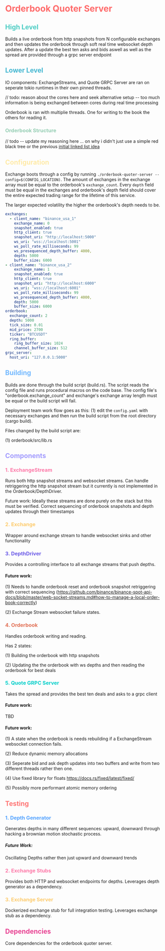 # <span style="color: #FF6B6B;">Orderbook Quoter Server</span>

## <span style="color: #4ECDC4;">High Level</span>

Builds a live orderbook from http snapshots from N configurable exchanges and then updates the orderbook 
through soft real time websocket depth updates. After a update the best ten asks and bids aswell as well 
as the spread are provided through a grpc server endpoint

## <span style="color: #45B7D1;">Lower Level</span>

IO components: ExchangeStreams, and Quote GRPC Server are ran on seperate tokio runtimes in their own
pinned threads.

// todo: reason about the cores here and seek alternative setup 
   -- too much information is being exchanged between cores during real time processing

Orderbook is ran with multiplie threads. One for writing to the book the others for reading it.

### <span style="color: #96CEB4;">Orderbook Structure</span>

// todo -- update my reasoning here ... on why i didn't just use a simple red black tree
    or the previous [initial linked list idea](https://github.com/githubsands/liquidity-engine/pull/10)

## <span style="color: #FFEAA7;">Configuration</span>

Exchange boots through a config by running `./orderbook-quoter-server --config=$(CONFIG_LOCATION)`. The 
amount of exchanges in the exchange array must be equal to the orderbook's `exchange_count`. Every
`depth` field must be equal in the exchanges and orderbook's depth field should cover the entire 
expected trading range for the lifetime of this service. 

The larger expected volatility the higher the orderbook's depth needs to be.

```yaml       
exchanges:
  - client_name: "binance_usa_1"
    exchange_name: 0
    snapshot_enabled: true
    http_client: true
    snapshot_uri: "http://localhost:5000"
    ws_uri: "wss://localhost:5001"
    ws_poll_rate_milliseconds: 99
    ws_presequenced_depth_buffer: 4000,
    depth: 5000
    buffer_size: 6000
- client_name: "binance_usa_2"
    exchange_name: 1
    snapshot_enabled: true
    http_client: true
    snapshot_uri: "http://localhost:6000"
    ws_uri: "wss://localhost:6001"
    ws_poll_rate_milliseconds: 99
    ws_presequenced_depth_buffer: 4000,
    depth: 5000
    buffer_size: 6000
orderbook:
  exchange_count: 2
  depth: 5000
  tick_size: 0.01
  mid_price: 2700
  ticker: "BTCUSDT"
  ring_buffer:
    ring_buffer_size: 1024
    channel_buffer_size: 512
grpc_server:
  host_uri: "127.0.0.1:5000"
```

## <span style="color: #74B9FF;">Building</span>

Builds are done through the build script (build.rs). The script reads the config file and runs procedural macros on 
the code base. The config file's "orderbook.exchange_count" and exchange's exchange array length must be equal or the
build script will fail.

Deployment team work flow goes as this: (1) edit the `config.yaml` with necessary exchanges and then run the build script 
from the root directory (cargo build).

Files changed by the build script are: 

(1) orderbook/src/lib.rs

## <span style="color: #A29BFE;">Components</span>

### <span style="color: #FD79A8;">1. ExchangeStream</span>

Runs both http snapshot streams and websocket streams. Can handle retriggering the http snapshot stream 
but it currently is not implemented in the Orderbook/DepthDriver. 

Future work: Ideally these streams are done purely on the stack but this must be verified. Correct
sequencing of orderbook snapshots and depth updates through their timestamps

### <span style="color: #FDCB6E;">2. Exchange</span>

Wrapper around exchange stream to handle websocket sinks and other functionality

### <span style="color: #6C5CE7;">3. DepthDriver</span>

Provides a controlling interface to all exchange streams that push depths.

#### Future work:

(1) Needs to handle orderbook reset and orderbook snapshot
retriggering with correct sequencing (https://github.com/binance/binance-spot-api-docs/blob/master/web-socket-streams.md#how-to-manage-a-local-order-book-correctly)

(2) Exchange Stream websocket failure states.

### <span style="color: #E17055;">4. Orderbook</span>

Handles orderbook writing and reading.  

Has 2 states:

(1) Building the orderbook with http snapshots

(2) Updating the the orderbook with ws depths and then reading the orderbook for best deals

### <span style="color: #00CEC9;">5. Quote GRPC Server</span>

Takes the spread and provides the best ten deals and asks to a grpc client

#### Future work:

TBD

#### Future work:

(1) A state when the orderbook is needs rebuilding if a ExchangeStream websocket connection fails. 

(2) Reduce dynamic memory allocations

(3) Seperate bid and ask depth updates into two buffers and write from two different threads rather then one.

(4) Use fixed library for floats https://docs.rs/fixed/latest/fixed/

(5) Possibly more performant atomic memory ordering 

## <span style="color: #FF7675;">Testing</span>

### <span style="color: #55A3FF;">1. Depth Generator</span>

Generates depths in many different sequences: upward, downward through
hacking a brownian motion stochastic process.

##### Future Work:

Oscillating Depths rather then just upward and downward trends

### <span style="color: #FD79A8;">2. Exchange Stubs</span>

Provides both HTTP and websocket endpoints for depths. Leverages depth generator
as a dependency.

### <span style="color: #FDCB6E;">3. Exchange Server</span>

Dockerized exchange stub for full integration testing. Leverages exchange stub as a
dependency.

## <span style="color: #E84393;">Dependencies</span>

Core dependencies for the orderbook quoter server.
